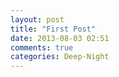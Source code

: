 ```yaml
---
layout: post
title: "First Post"
date: 2013-08-03 02:51
comments: true
categories: Deep-Night
---
```



